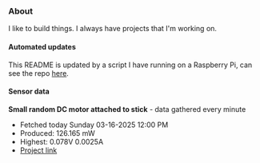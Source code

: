 ### About
I like to build things. I always have projects that I'm working on.

#### Automated updates
This README is updated by a script I have running on a Raspberry Pi, can see the repo [here](https://github.com/jdc-cunningham/raspi-git-repo-updater).

#### Sensor data


**Small random DC motor attached to stick** - data gathered every minute
- Fetched today Sunday 03-16-2025 12:00 PM
- Produced: 126.165 mW
- Highest: 0.078V 0.0025A
- [Project link](https://github.com/jdc-cunningham/turbine-raspi)